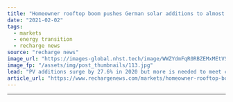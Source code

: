 ```yaml
---
title: "Homeowner rooftop boom pushes German solar additions to almost 5GW"
date: "2021-02-02"
tags: 
  - markets
  - energy transition
  - recharge news
source: "recharge news"
image_url: "https://images-global.nhst.tech/image/WWZYdmFqR0RBZEMxMEtVSkZ5ZkFLOTNrNE1YWEREUThTM0VzZDZ0Ym41Yz0=/nhst/binary/80566f4b8c73b7ec964a04d9e6e1b9ae"
image_fp: "/assets/img/post_thumbnails/113.jpg"
lead: "PV additions surge by 27.6% in 2020 but more is needed to meet climate targets, solar federation BSW says"
article_url: "https://www.rechargenews.com/markets/homeowner-rooftop-boom-pushes-german-solar-additions-to-almost-5gw/2-1-955541"
---
```


---
